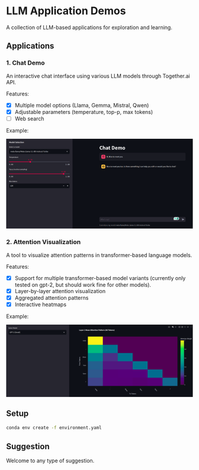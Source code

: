 # LLM Application Demos

A collection of LLM-based applications for exploration and learning.

## Applications

### 1. Chat Demo
An interactive chat interface using various LLM models through Together.ai API.

Features:
- [x] Multiple model options (Llama, Gemma, Mistral, Qwen)
- [x] Adjustable parameters (temperature, top-p, max tokens)
- [ ] Web search

Example:

![chat-demo-showcase](imgs/chat_demo_example.png)

### 2. Attention Visualization
A tool to visualize attention patterns in transformer-based language models.

Features:
- [x] Support for multiple transformer-based model variants (currently only tested on gpt-2, but should work fine for other models).
- [x] Layer-by-layer attention visualization
- [x] Aggregated attention patterns
- [x] Interactive heatmaps

Example:

![layer-attention-showcase](imgs/layer_attention_visualization_exmaple.png)

## Setup

```bash
conda env create -f environment.yaml
```

## Suggestion

Welcome to any type of suggestion.
